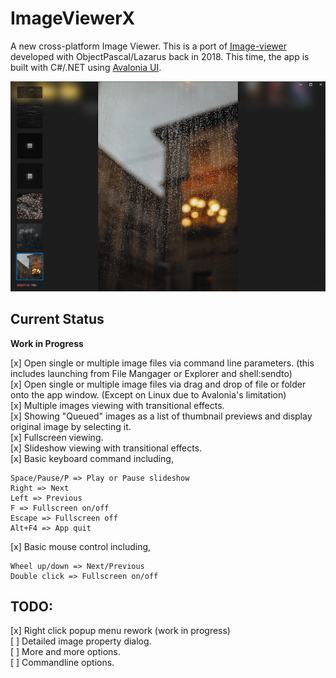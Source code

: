 # ImageViewerX
A new cross-platform Image Viewer. This is a port of [Image-viewer](https://github.com/torum/Image-viewer) developed with ObjectPascal/Lazarus back in 2018. This time, the app is built with C#/.NET using [Avalonia UI](https://github.com/AvaloniaUI/Avalonia).

![ImageViewerX](https://github.com/torum/ImageViewerX/blob/main/Images/ImageViewerX.png?raw=true) 

## Current Status
**Work in Progress**  

[x] Open single or multiple image files via command line parameters. (this includes launching from File Mangager or Explorer and shell:sendto)  
[x] Open single or multiple image files via drag and drop of file or folder onto the app window. (Except on Linux due to Avalonia's limitation)  
[x] Multiple images viewing with transitional effects.  
[x] Showing "Queued" images as a list of thumbnail previews and display original image by selecting it.  
[x] Fullscreen viewing.  
[x] Slideshow viewing with transitional effects.   
[x] Basic keyboard command including,  
```
Space/Pause/P => Play or Pause slideshow
Right => Next  
Left => Previous  
F => Fullscreen on/off 
Escape => Fullscreen off 
Alt+F4 => App quit 
```
[x] Basic mouse control including,  
```
Wheel up/down => Next/Previous   
Double click => Fullscreen on/off
```

 ## TODO:
[x] Right click popup menu rework (work in progress)  
[ ] Detailed image property dialog.   
[ ] More and more options.   
[ ] Commandline options.  
